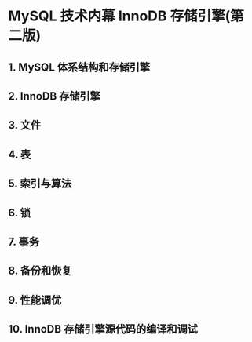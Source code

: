 # MySQL 技术内幕 InnoDB 存储引擎(第二版)

## 1. MySQL 体系结构和存储引擎

## 2. InnoDB 存储引擎

## 3. 文件

## 4. 表

## 5. 索引与算法

## 6. 锁

## 7. 事务

## 8. 备份和恢复

## 9. 性能调优

## 10. InnoDB 存储引擎源代码的编译和调试
